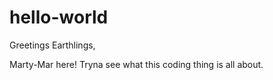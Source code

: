 # hello-world

Greetings Earthlings,

Marty-Mar here! Tryna see what this coding thing is all about.
